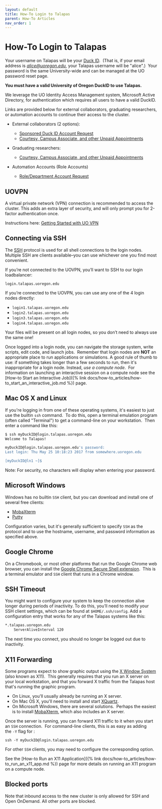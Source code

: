 ```yaml
---
layout: default
title: How-To Login to Talapas
parent: How-To Articles
nav_order: 1
---
```


# How-To Login to Talapas

Your username on Talapas will be your [Duck ID](https://duckid.uoregon.edu/).  (That is, if your email address is [_alice@uoregon.edu_](mailto:alice@uoregon.edu), your Talapas username will be "alice".)  Your password is the same University-wide and can be managed at the UO password reset page.

**You must have a valid University of Oregon DuckID to use Talapas.**

We leverage the UO Identity Access Management system, Microsoft Active Directory, for authentication which requires all users to have a valid DuckID.

Links are provided below for external collaborators, graduating researchers, or automation accounts to continue their access to the cluster.

- External collaborators (2 options):
  - [Sponsored Duck ID Account Request](https://service.uoregon.edu/TDClient/2030/Portal/Requests/ServiceDet?ID=20228)
  - [Courtesy, Campus Associate, and other Unpaid Appointments](https://hr.uoregon.edu/courtesy-campus-associate-and-other-unpaid-appointments)

- Graduating researchers:
  - [Courtesy, Campus Associate, and other Unpaid Appointments](https://hr.uoregon.edu/courtesy-campus-associate-and-other-unpaid-appointments)

- Automation Accounts (Role Accounts)
  - [Role/Department Account Request](https://service.uoregon.edu/TDClient/2030/Portal/Requests/ServiceDet?ID=20173)

## UOVPN

A virtual private network (VPN) connection is recommended to access the cluster. This adds an extra layer of security, and will only prompt you for 2-factor authentication once.

Instructions here: [Getting Started with UO VPN](https://service.uoregon.edu/TDClient/2030/Portal/KB/ArticleDet?ID=31471)

## Connecting via SSH

The [SSH](https://en.wikipedia.org/wiki/Secure_Shell) protocol is used for all shell connections to the login nodes.  Multiple SSH are clients available–you can use whichever one you find most convenient.

If you’re not connected to the UOVPN, you’ll want to SSH to our login loadbalancer:

`login.talapas.uoregon.edu`

If you’re connected to the UOVPN, you can use any one of the 4 login nodes directly:

- `login1.talapas.uoregon.edu`
- `login2.talapas.uoregon.edu`
- `login3.talapas.uoregon.edu`
- `login4.talapas.uoregon.edu`

Your files will be present on all login nodes, so you don’t need to always use the same one!

Once logged into a login node, you can navigate the storage system, write scripts, edit code, and launch jobs.  Remember that login nodes are **NOT** an appropriate place to run applications or simulations. A good rule of thumb to use: if something takes longer than a few seconds to run, then it's inappropriate for a login node. Instead, _use a compute node_.  For information on launching an interactive session on a compute node see the [How-to Start an Interactive Job]({% link docs/how-to_articles/how-to_start_an_interactive_job.md %}) page.

## Mac OS X and Linux

If you're logging in from one of these operating systems, it's easiest to just use the builtin `ssh` command.  To do this, open a terminal emulation program (often called "Terminal") to get a command-line on your workstation.  Then enter a command like this:

```bash
$ ssh myDuckID@login.talapas.uoregon.edu
Welcome to Talapas!

myDuckID@login.talapas.uoregon.edu's password:
Last login: Thu May 25 10:18:23 2017 from somewhere.uoregon.edu

[myDuckID@ln1 ~]$

```

Note: For security, no characters will display when entering your password.

## Microsoft Windows

Windows has no builtin `SSH` client, but you can download and install one of several free clients:

- [MobaXterm](https://mobaxterm.mobatek.net/)
- [Putty](https://www.putty.org/)

Configuration varies, but it's generally sufficient to specify `SSH` as the protocol and to use the hostname, username, and password information as specified above.

## Google Chrome

On a Chromebook, or most other platforms that run the Google Chrome web browser, you can install the [Google Chrome Secure Shell extension](https://www.google.com/url?sa=t&rct=j&q=&esrc=s&source=web&cd=1&cad=rja&uact=8&ved=0ahUKEwis7uuZs63XAhUXS2MKHZOKAEQQFggoMAA&url=https%3A%2F%2Fchrome.google.com%2Fwebstore%2Fdetail%2Fsecure-shell%2Fpnhechapfaindjhompbnflcldabbghjo%3Fhl%3Den&usg=AOvVaw3dZij4QITxPtMghcEoRuRX).  This is a terminal emulator and `SSH` client that runs in a Chrome window.

## SSH Timeout

You might want to configure your system to keep the connection alive longer during periods of inactivity. To do this, you’ll need to modify your SSH client settings, which can be found at `$HOME/.ssh/config`. Add a configuration entry that works for any of the Talapas systems like this:

```bash
*.talapas.uoregon.edu
    ServerAliveInterval 120
```

The next time you connect, you should no longer be logged out due to inactivity.

## X11 Forwarding

Some programs expect to show graphic output using the [X Window System](https://en.wikipedia.org/wiki/X_Window_System) (also known as X11).  This generally requires that you run an X server on your local workstation, and that you forward X traffic from the Talapas host that's running the graphic program.

- On Linux, you'll usually already be running an X server.
- On Mac OS X, you'll need to install and start [XQuartz](https://www.xquartz.org/).
- On Microsoft Windows, there are several solutions.  Perhaps the easiest is to install [MobaXterm](https://mobaxterm.mobatek.net/), which also includes an X server.

Once the server is running, you can forward X11 traffic to it when you start an `SSH` connection.  For command-line clients, this is as easy as adding the `-Y` flag for :

`ssh -Y myDuckID@login.talapas.uoregon.edu`

For other `SSH` clients, you may need to configure the corresponding option.

See the [How-to Run an X11 Application]({% link docs/how-to_articles/how-to_run_an_x11_app.md %}) page for more details on running an X11 program on a compute node.

## Blocked ports

Note that inbound access to the new cluster is only allowed for SSH and Open OnDemand. All other ports are blocked.
